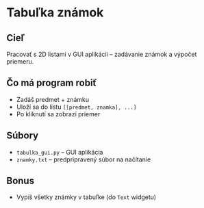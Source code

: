 # Tabuľka známok

## Cieľ
Pracovať s 2D listami v GUI aplikácii – zadávanie známok a výpočet priemeru.

## Čo má program robiť
- Zadáš predmet + známku
- Uloží sa do listu `[[predmet, znamka], ...]`
- Po kliknutí sa zobrazí priemer

## Súbory
- `tabulka_gui.py` – GUI aplikácia
- `znamky.txt` – predpripravený súbor na načítanie

## Bonus
- Vypíš všetky známky v tabuľke (do `Text` widgetu)
